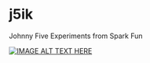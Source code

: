 # j5ik
Johnny Five Experiments from Spark Fun

[![IMAGE ALT TEXT HERE](http://img.youtube.com/vi/-R6hV60vy4L4/0.jpg)](https://youtu.be/R6hV60vy4L4)
